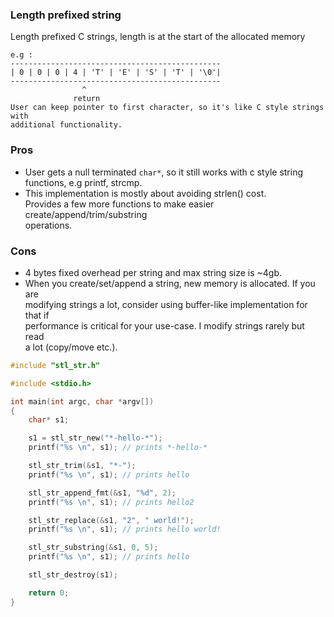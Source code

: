### Length prefixed string

Length prefixed C strings, length is at the start of the allocated memory

    e.g :
    -----------------------------------------------
    | 0 | 0 | 0 | 4 | 'T' | 'E' | 'S' | 'T' | '\0'|
    -----------------------------------------------
                    ^
                  return
    User can keep pointer to first character, so it's like C style strings with
    additional functionality.

### Pros
- User gets a null terminated `char*`, so it still works with c style string  
  functions, e.g printf, strcmp.
- This implementation is mostly about avoiding strlen() cost.  
  Provides a few more functions to make easier create/append/trim/substring  
  operations.

### Cons
- 4 bytes fixed overhead per string and max string size is ~4gb.
- When you create/set/append a string, new memory is allocated. If you are  
  modifying strings a lot, consider using buffer-like implementation for that if  
  performance is critical for your use-case. I modify strings rarely but read  
  a lot (copy/move etc.).
  
```c
#include "stl_str.h"

#include <stdio.h>

int main(int argc, char *argv[])
{
    char* s1;

    s1 = stl_str_new("*-hello-*");
    printf("%s \n", s1); // prints *-hello-*

    stl_str_trim(&s1, "*-");
    printf("%s \n", s1); // prints hello

    stl_str_append_fmt(&s1, "%d", 2);
    printf("%s \n", s1); // prints hello2

    stl_str_replace(&s1, "2", " world!");
    printf("%s \n", s1); // prints hello world!

    stl_str_substring(&s1, 0, 5);
    printf("%s \n", s1); // prints hello

    stl_str_destroy(s1);

    return 0;
}

```